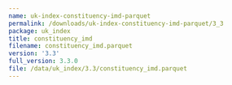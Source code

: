 ```yaml
---
name: uk-index-constituency-imd-parquet
permalink: /downloads/uk-index-constituency-imd-parquet/3_3
package: uk_index
title: constituency_imd
filename: constituency_imd.parquet
version: '3.3'
full_version: 3.3.0
file: /data/uk_index/3.3/constituency_imd.parquet
---
```

